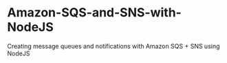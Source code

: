 # Amazon-SQS-and-SNS-with-NodeJS
Creating message queues and notifications with Amazon SQS + SNS using NodeJS

